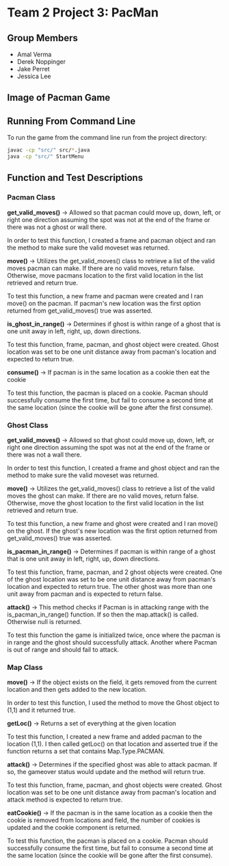 # Team 2 Project 3: PacMan

## Group Members
- Amal Verma
- Derek Noppinger
- Jake Perret
- Jessica Lee

## Image of Pacman Game
<INSERT IMAGE OF PACMAN WORKING>

## Running From Command Line

To run the game from the command line run from the project directory: 
```bash
javac -cp "src/" src/*.java
java -cp "src/" StartMenu
```

## Function and Test Descriptions
### Pacman Class

**get_valid_moves()** -> Allowed so that pacman could move up, down, left, or right one direction assuming the spot was not at the end of the frame or there was not a ghost or wall there.

In order to test this function, I created a frame and pacman object and ran the method to make sure the valid moveset was returned.

**move()** -> Utilizes the get_valid_moves() class to retrieve a list of the valid moves pacman can make. If there are no valid moves, return false.
Otherwise, move pacmans location to the first valid location in the list retrieved and return true.
  
To test this function, a new frame and pacman were created and I ran move() on the pacman. If pacman's new location was the first option returned from get_valid_moves() true was asserted.

**is_ghost_in_range()** -> Determines if ghost is within range of a ghost that is one unit away in left, right, up, down directions.

To test this function, frame, pacman, and ghost object were created. Ghost location was set to be one unit distance away from pacman's location and expected to return true.

**consume()** -> If pacman is in the same location as a cookie then eat the cookie

To test this function, the pacman is placed on a cookie. Pacman should successfully consume the first time, but fail to consume a second time at the same location (since the cookie will be gone after the first consume).

### Ghost Class

**get_valid_moves()** -> Allowed so that ghost could move up, down, left, or right one direction assuming the spot was not at the end of the frame or there was not a wall there.

In order to test this function, I created a frame and ghost object and ran the method to make sure the valid moveset was returned.

**move()** -> Utilizes the get_valid_moves() class to retrieve a list of the valid moves the ghost can make. If there are no valid moves, return false.
Otherwise, move the ghost location to the first valid location in the list retrieved and return true.

To test this function, a new frame and ghost were created and I ran move() on the ghost. If the ghost's new location was the first option returned from get_valid_moves() true was asserted.
  
**is_pacman_in_range()** -> Determines if pacman is within range of a ghost that is one unit away in left, right, up, down directions.

To test this function, frame, pacman, and 2 ghost objects were created. One of the ghost location was set to be one unit distance away from pacman's location and expected to return true. The other ghost was more than one unit away from pacman and is expected to return false.

**attack()** -> This method checks if Pacman is in attacking range with the is_pacman_in_range() function. If so then the map.attack() is called. Otherwise null is returned.

To test this function the game is initialized twice, once where the pacman is in range and the ghost should successfully attack. Another where Pacman is out of range and should fail to attack.

### Map Class

**move()** -> If the object exists on the field, it gets removed from the current location and then gets added to the new location.

In order to test this function, I used the method to move the Ghost object to (1,1) and it returned true.

**getLoc()** -> Returns a set of everything at the given location 

To test this function, I created a new frame and added pacman to the location (1,1). I then called getLoc() on that location and asserted true if the function returns a set that contains Map.Type.PACMAN.
  
**attack()** -> Determines if the specified ghost was able to attack pacman. If so, the gameover status would update and the method will return true.

To test this function, frame, pacman, and ghost objects were created. Ghost location was set to be one unit distance away from pacman's location and attack method is expected to return true.

**eatCookie()** -> If the pacman is in the same location as a cookie then the cookie is removed from locations and field, the number of cookies is updated and the cookie component is returned.

To test this function, the pacman is placed on a cookie. Pacman should successfully consume the first time, but fail to consume a second time at the same location (since the cookie will be gone after the first consume).
